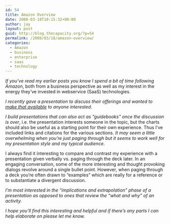 ```yaml
---
id: 54
title: Amazon Overview
date: 2008-03-18T10:15:32+00:00
author: jay
layout: post
guid: http://blog.thecapacity.org/?p=54
permalink: /2008/03/18/amazon-overview/
categories:
  - Amazon
  - business
  - enterprise
  - saas
  - technology
---
```

_If you’ve read my earlier posts you know I spend a bit of time following Amazon_, both from a business perspective as well as my interest in the energy they’ve invested in webservice (SaaS) technologies.

_I recently gave a presentation to discuss their offerings and wanted to [make that available](http://www.slideshare.net/thecapacity/amazon-ws-overview/ "Amazon WS Overview") to anyone interested._

_I build presentations that can also act as “guidebooks” once the discussion is over_, i.e. the presentation interests someone in the topic, but the charts should also be useful as a starting point for their own experience. Thus I’ve included links and citations for the various sections. _It may seem a little overwhelming when you’re just paging through but it seems to work well for my presentation style and my typical audience._

I always find it interesting to compare and contrast my experience with a presentation given verbally vs. paging through the deck later. In an engaging conversation, some of the more interesting and thought provoking dialogs revolve around a single bullet point. However, when paging through a deck you’re often drawn to “examples” which are really for a reference or to substantiate a divergent discussion.

_I’m most interested in the “implications and extrapolation” phase of a presentation as opposed to ones that review the “what and why” of an activity._

_I hope you’ll find this interesting and helpful and if there’s any parts I can help elaborate on please let me know._


